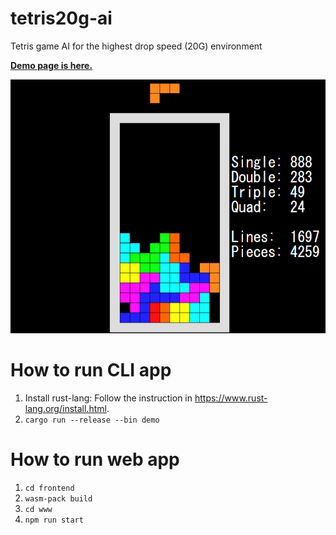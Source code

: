 # tetris20g-ai
Tetris game AI for the highest drop speed (20G) environment

[**Demo page is here.**](https://ir5.github.io/tetris20g-ai/)

![](image.gif)

# How to run CLI app
1. Install rust-lang: Follow the instruction in https://www.rust-lang.org/install.html.
2. `cargo run --release --bin demo`

# How to run web app
1. `cd frontend`
2. `wasm-pack build`
3. `cd www`
4. `npm run start`
